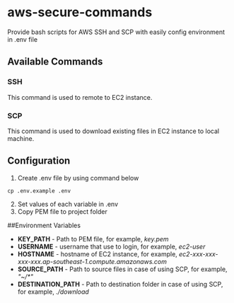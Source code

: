 # aws-secure-commands
Provide bash scripts for AWS SSH and SCP with easily config environment in .env file

## Available Commands

### SSH

This command is used to remote to EC2 instance.

### SCP

This command is used to download existing files in EC2 instance to local machine.

## Configuration

1. Create .env file by using command below

```
cp .env.example .env
```

2. Set values of each variable in .env
3. Copy PEM file to project folder

##Environment Variables

- **KEY_PATH** - Path to PEM file, for example, *key.pem*
- **USERNAME** - username that use to login, for example, *ec2-user*
- **HOSTNAME** - hostname of EC2 instance, for example, *ec2-xxx-xxx-xxx-xxx.ap-southeast-1.compute.amazonaws.com*
- **SOURCE_PATH** - Path to source files in case of using SCP, for example, *"~/\*"*
- **DESTINATION_PATH** - Path to destination folder in case of using SCP, for example, *./download*